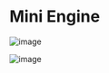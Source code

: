 # Mini Engine
![image](https://github.com/acer-leon-dev/Mini-Engine/assets/165339599/b12f8d36-b0fe-4d9a-968d-5c070673bd55)

![image](https://github.com/acer-leon-dev/Mini-Engine/assets/165339599/4e63997f-393a-4aaf-b2f0-98e00c54a580)
